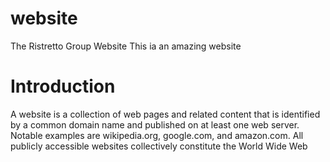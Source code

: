 # website

The Ristretto Group Website
This ia an amazing website

# Introduction 

A website is a collection of web pages and related content that is identified by a common domain name and published on at least one web server. Notable examples are wikipedia.org, google.com, and amazon.com. All publicly accessible websites collectively constitute the World Wide Web

